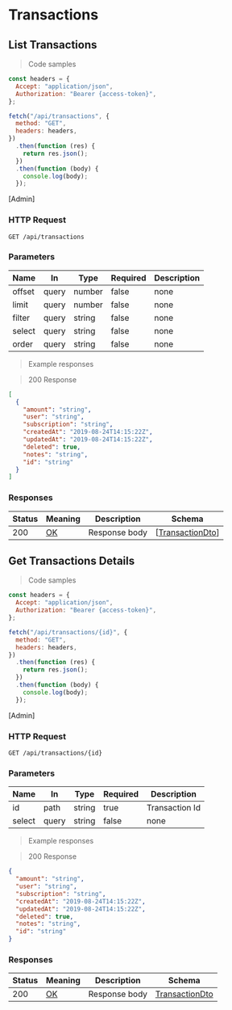 # Transactions

## List Transactions

> Code samples

```javascript
const headers = {
  Accept: "application/json",
  Authorization: "Bearer {access-token}",
};

fetch("/api/transactions", {
  method: "GET",
  headers: headers,
})
  .then(function (res) {
    return res.json();
  })
  .then(function (body) {
    console.log(body);
  });
```

<p class="policies">[Admin]</p>

### HTTP Request

`GET /api/transactions`

<h3 id="get__api_transactions-parameters">Parameters</h3>

| Name   | In    | Type   | Required | Description |
| ------ | ----- | ------ | -------- | ----------- |
| offset | query | number | false    | none        |
| limit  | query | number | false    | none        |
| filter | query | string | false    | none        |
| select | query | string | false    | none        |
| order  | query | string | false    | none        |

> Example responses

> 200 Response

```json
[
  {
    "amount": "string",
    "user": "string",
    "subscription": "string",
    "createdAt": "2019-08-24T14:15:22Z",
    "updatedAt": "2019-08-24T14:15:22Z",
    "deleted": true,
    "notes": "string",
    "id": "string"
  }
]
```

<h3 id="get__api_transactions-responses">Responses</h3>

| Status | Meaning                                                 | Description   | Schema                                    |
| ------ | ------------------------------------------------------- | ------------- | ----------------------------------------- |
| 200    | [OK](https://tools.ietf.org/html/rfc7231#section-6.3.1) | Response body | [[TransactionDto](#schematransactiondto)] |

## Get Transactions Details

> Code samples

```javascript
const headers = {
  Accept: "application/json",
  Authorization: "Bearer {access-token}",
};

fetch("/api/transactions/{id}", {
  method: "GET",
  headers: headers,
})
  .then(function (res) {
    return res.json();
  })
  .then(function (body) {
    console.log(body);
  });
```

<p class="policies">[Admin]</p>

### HTTP Request

`GET /api/transactions/{id}`

<h3 id="get__api_transactions_{id}-parameters">Parameters</h3>

| Name   | In    | Type   | Required | Description    |
| ------ | ----- | ------ | -------- | -------------- |
| id     | path  | string | true     | Transaction Id |
| select | query | string | false    | none           |

> Example responses

> 200 Response

```json
{
  "amount": "string",
  "user": "string",
  "subscription": "string",
  "createdAt": "2019-08-24T14:15:22Z",
  "updatedAt": "2019-08-24T14:15:22Z",
  "deleted": true,
  "notes": "string",
  "id": "string"
}
```

<h3 id="get__api_transactions_{id}-responses">Responses</h3>

| Status | Meaning                                                 | Description   | Schema                                  |
| ------ | ------------------------------------------------------- | ------------- | --------------------------------------- |
| 200    | [OK](https://tools.ietf.org/html/rfc7231#section-6.3.1) | Response body | [TransactionDto](#schematransactiondto) |
